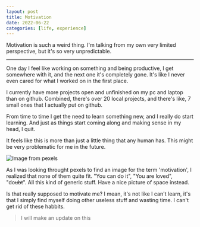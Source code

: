 ```yaml
---
layout: post
title: Motivation
date: 2022-06-22
categories: [life, experience]
---
```


Motivation is such a weird thing. I'm talking from my own very limited perspective, but it's so very unpredictable.

---

One day I feel like working on something and being productive, I get somewhere with it, and the next one it's completely gone. It's like I never even cared for what I worked on in the first place.

I currently have more projects open and unfinished on my pc and laptop than on github. Combined, there's over 20 local projects, and there's like, 7 small ones that I actually put on github.

From time to time I get the need to learn something new, and I really do start learning. And just as things start coming along and making sense in my head, I quit.

It feels like this is more than just a little thing that any human has. This might be very problematic for me in the future.

![Image from pexels](https://images.pexels.com/photos/5641973/pexels-photo-5641973.jpeg?auto=compress&cs=tinysrgb&w=1260&h=750&dpr=1)

As I was looking throught pexels to find an image for the term 'motivation', I realized that none of them quite fit. "You can do it", "You are loved", "do~~ubt~~". All this kind of generic stuff. Have a nice picture of space instead.

Is that really supposed to motivate me? I mean, it's not like I can't learn, it's that I simply find myself doing other useless stuff and wasting time. I can't get rid of these habbits.

> I will make an update on this
